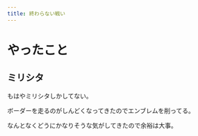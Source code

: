 ```yaml
---
title: 終わらない戦い
---
```


# やったこと

## ミリシタ

もはやミリシタしかしてない。

ボーダーを走るのがしんどくなってきたのでエンブレムを削ってる。

なんとなくどうにかなりそうな気がしてきたので余裕は大事。
